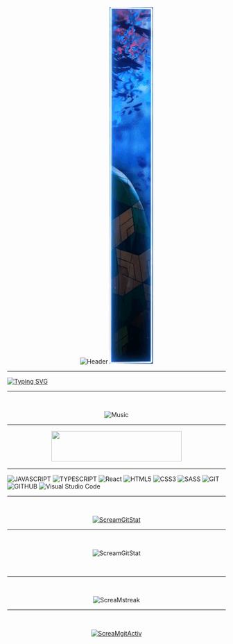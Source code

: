 
&nbsp;
&nbsp;
<div align="center"> 

![Header](https://github.com/ImTheScreaM/ImTheScreaM/blob/main/assets/1.gif)
![Header](https://github.com/ImTheScreaM/ImTheScreaM/blob/main/assets/2.gif)

</div>

<hr>

       
[![Typing SVG](https://readme-typing-svg.herokuapp.com?font=Clarendon+Hv+BT&weight=700&size=44&duration=3200&pause=500&color=aqua&center=true&vCenter=true&multiline=true&width=1200&height=200&lines=Hello;I'm+a+beginner+Frontend+JavaScript%2FReact+developer)](https://git.io/typing-svg)

<hr>

<div align="center"> 
&nbsp;

![Music](https://novatorem.vercel.app/api/spotify?)

<hr>

<div align="center">

<a href="https://www.codewars.com/users/YoriichiTsug"><img src="https://img.shields.io/badge/%20My%20CodeWars-rgb(0,170,250)?style=for-the-badge" width="300px" height="70">
</a>

</div>

<hr>

<div align="left">

![JAVASCRIPT](https://img.shields.io/badge/JavaScript-20232A?style=for-the-badge&logo=javascript)
![TYPESCRIPT](https://img.shields.io/badge/TypeScript-20232A?style=for-the-badge&logo=typescript)
![React](https://img.shields.io/badge/react-%2320232a.svg?style=for-the-badge&logo=react&logoColor=%2361DAFB)
![HTML5](https://img.shields.io/badge/HTML5-20232A?style=for-the-badge&logo=html5)
![CSS3](https://img.shields.io/badge/CSS3-20232A?style=for-the-badge&logo=css3&logoColor=369AD6)
![SASS](https://img.shields.io/badge/sass-20232A?style=for-the-badge&logo=sass)
![GIT](https://img.shields.io/badge/git-20232A?style=for-the-badge&logo=git)
![GITHUB](https://img.shields.io/badge/github-20232A?style=for-the-badge&logo=github)
![Visual Studio Code](https://img.shields.io/badge/Visual%20Studio%20Code-20232A.svg?style=for-the-badge&logo=visual-studio-code&logoColor=blue)

</div>

<hr>

<div align="center"> 

&nbsp;
&nbsp;
&nbsp;
&nbsp;
&nbsp;
&nbsp;

[![ScreamGitStat](https://github-readme-stats.vercel.app/api/top-langs/?username=ImTheScreaM&theme=tokyonight&layout=compact)](https://github.com/ImTheScreaM/github-readme-stats)



<hr>
&nbsp;
&nbsp;
&nbsp;
&nbsp;
&nbsp;
&nbsp;

![ScreamGitStat](https://github-readme-stats.vercel.app/api?username=ImTheScreaM&show_icons=true&theme=tokyonight)

&nbsp;
&nbsp;
&nbsp;
&nbsp;
&nbsp;

<hr>
&nbsp;
&nbsp;
&nbsp;
&nbsp;
&nbsp;

![ScreaMstreak](https://github-readme-streak-stats.herokuapp.com/?user=ImTheScreaM&theme=tokyonight)

<hr>
&nbsp;
&nbsp;
&nbsp;
&nbsp;
&nbsp;
&nbsp;

[![ScreaMgitActiv](https://github-readme-activity-graph.vercel.app/graph?username=ImTheScreaM&theme=react)](https://github.com/ashutosh00710/github-readme-activity-graph)

</div>






